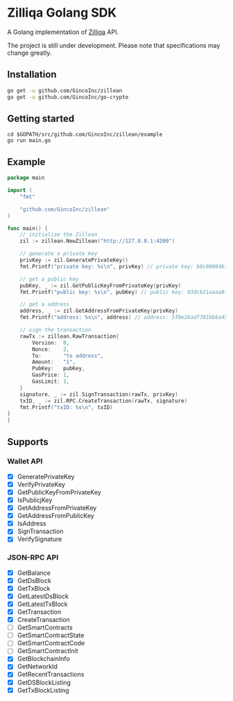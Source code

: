 # Zilliqa Golang SDK
A Golang implementation of [Zilliqa](https://github.com/Zilliqa/Zilliqa) API.

The project is still under development. Please note that specifications may change greatly.

## Installation
```sh
go get -u github.com/GincoInc/zillean
go get -u github.com/GincoInc/go-crypto
```

## Getting started

```
cd $GOPATH/src/github.com/GincoInc/zillean/example
go run main.go
```

## Example
```go
package main

import (
	"fmt"

	"github.com/GincoInc/zillean"
)

func main() {
	// initialize the Zillean
	zil := zillean.NewZillean("http://127.0.0.1:4200")

	// generate a private key
	privKey := zil.GeneratePrivateKey()
	fmt.Printf("private key: %s\n", privKey) // private key: b6c00064b10d33c4a9fadb5b473d834b1995f132acdbe4b831ab5343702c174e

	// get a public key
	pubKey, _ := zil.GetPublicKeyFromPrivateKey(privKey)
	fmt.Printf("public key: %s\n", pubKey) // public key: 03dcb21aaaa918f91a708858dc271343b4bee059e53202ce0358b68effa7e64378

	// get a address
	address, _ := zil.GetAddressFromPrivateKey(privKey)
	fmt.Printf("address: %s\n", address) // address: 5f0e26adf701bb6a4535f0485fe3400e6e90c9ae

	// sign the transaction
	rawTx := zillean.RawTransaction{
		Version:  0,
		Nonce:    2,
		To:       "to address",
		Amount:   "1",
		PubKey:   pubKey,
		GasPrice: 1,
		GasLimit: 1,
	}
	signature, _ := zil.SignTransaction(rawTx, privKey)
	txID, _ := zil.RPC.CreateTransaction(rawTx, signature)
	fmt.Printf("txID: %s\n", txID)
}
}
```

## Supports
### Wallet API
- [x] GeneratePrivateKey
- [x] VerifyPrivateKey
- [x] GetPublicKeyFromPrivateKey
- [x] IsPublicjKey
- [x] GetAddressFromPrivateKey
- [x] GetAddressFromPublicKey
- [x] IsAddress
- [x] SignTransaction
- [x] VerifySignature

### JSON-RPC API
- [x] GetBalance
- [x] GetDsBlock
- [x] GetTxBlock
- [x] GetLatestDsBlock
- [x] GetLatestTxBlock
- [x] GetTransaction
- [x] CreateTransaction
- [ ] GetSmartContracts
- [ ] GetSmartContractState
- [ ] GetSmartContractCode
- [ ] GetSmartContractInit
- [x] GetBlockchainInfo
- [x] GetNetworkId
- [x] GetRecentTransactions
- [x] GetDSBlockListing 
- [x] GetTxBlockListing 
